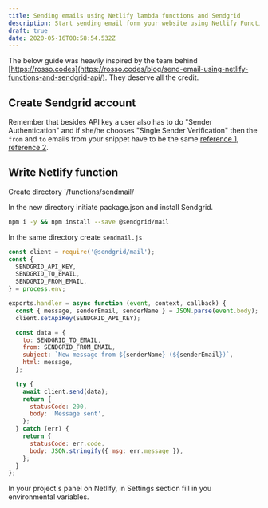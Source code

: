 ```yaml
---
title: Sending emails using Netlify lambda functions and Sendgrid
description: Start sending email form your website using Netlify Functions and Sendgrid
draft: true
date: 2020-05-16T08:58:54.532Z
---
```

The below guide was heavily inspired by the team behind [https://rosso.codes](https://rosso.codes/blog/send-email-using-netlify-functions-and-sendgrid-api/). They deserve all the credit.

## Create Sendgrid account

Remember that besides API key a user also has to do "Sender Authentication" and if she/he chooses "Single Sender Verification" then the `from` and `to` emails from your snippet have to be the same [reference 1](https://sendgrid.com/docs/ui/account-and-settings/how-to-set-up-domain-authentication/), [reference 2](https://sendgrid.com/docs/for-developers/sending-email/sender-identity/).

## Write Netlify function

Create directory `/functions/sendmail/

In the new directory initiate package.json and install Sendgrid.

```bash
npm i -y && npm install --save @sendgrid/mail
```

In the same directory create `sendmail.js`

```javascript
const client = require('@sendgrid/mail');
const {
  SENDGRID_API_KEY,
  SENDGRID_TO_EMAIL,
  SENDGRID_FROM_EMAIL,
} = process.env;

exports.handler = async function (event, context, callback) {
  const { message, senderEmail, senderName } = JSON.parse(event.body);
  client.setApiKey(SENDGRID_API_KEY);

  const data = {
    to: SENDGRID_TO_EMAIL,
    from: SENDGRID_FROM_EMAIL,
    subject: `New message from ${senderName} (${senderEmail})`,
    html: message,
  };

  try {
    await client.send(data);
    return {
      statusCode: 200,
      body: 'Message sent',
    };
  } catch (err) {
    return {
      statusCode: err.code,
      body: JSON.stringify({ msg: err.message }),
    };
  }
};
```

In your project's panel on Netlify, in Settings section fill in you environmental variables.